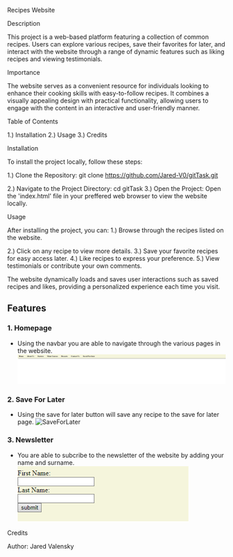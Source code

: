 Recipes Website

Description

This project is a web-based platform featuring a collection of common recipes.
Users can explore various recipes, save their favorites for later, 
and interact with the website through a range of dynamic features such as liking recipes and viewing testimonials.

Importance

The website serves as a convenient resource for individuals looking to enhance their cooking skills with easy-to-follow recipes. 
It combines a visually appealing design with practical functionality, allowing users to engage with the content in an interactive and user-friendly manner.

Table of Contents

1.) Installation
2.) Usage
3.) Credits

Installation

To install the project locally, follow these steps: 

1.) Clone the Repository:
    git clone https://github.com/Jared-V0/gitTask.git

2.) Navigate to the Project Directory:
    cd gitTask
3.) Open the Project: Open the 'index.html' file in your preffered web browser to view the website locally.

Usage

After installing the project, you can:
1.) Browse through the recipes listed on the website.

2.) Click on any recipe to view more details.
3.) Save your favorite recipes for easy access later.
4.) Like recipes to express your preference.
5.) View testimonials or contribute your own comments.

The website dynamically loads and saves user interactions such as saved recipes and likes, providing a personalized experience each time you visit.

## Features

### 1. Homepage
- Using the navbar you are able to navigate through the various pages in the website.
![Homepage](Task%2015/pictures/navbar.png)

### 2. Save For Later
- Using the save for later button will save any recipe to the save for later page.
  ![SaveForLater](Task%2015/pictures/savelater.png)

### 3. Newsletter
- You are able to subcribe to the newsletter of the website by adding your name and surname.
  ![Newsletter](Task%2015/pictures/newsletter.png)


Credits

Author: Jared Valensky


